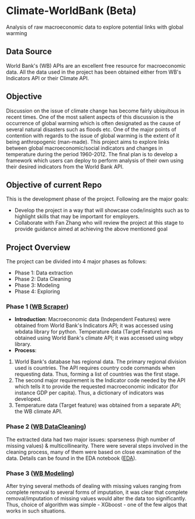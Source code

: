 # Climate-WorldBank (Beta)
Analysis of raw macroeconomic data to explore potential links with global warming

## Data Source
World Bank's (WB) APIs are an excellent free resource for macroeconomic data. All the data used in the project has been obtained either from WB's Indicators API or their Climate API.

## Objective
Discussion on the issue of climate change has become fairly ubiquitous in recent times. One of the most salient aspects of this discussion is the occurrence of global warming which is often designated as the cause of several natural disasters such as floods etc. One of the major points of contention with regards to the issue of global warming is the extent of it being anthropogenic (man-made). This project aims to explore links between global macroeconomic/social indicators and changes in temperature during the period 1960-2012. The final plan is to develop a framework which users can deploy to perform analysis of their own using their desired indicators from the World Bank API.

## Objective of current Repo
This is the development phase of the project. Following are the major goals:
- Develop the project in a way that will showcase code/insights such as to highlight skills that may be important for employers.
- Collaborate with Fan Zhang who will review the project at this stage to provide guidance aimed at achieving the above mentioned goal

## Project Overview
The project can be divided into 4 major phases as follows:
- Phase 1: Data extraction
- Phase 2: Data Cleaning
- Phase 3: Modeling
- Phase 4: Exploring

### Phase 1 ([WB Scraper](https://github.com/InsciteAnalytics/Climate-WorldBank/blob/master/World%20Bank%20DB%20Scraper.py))
- __Introduction__: Macroeconomic data (Independent Features) were obtained from World Bank's Indicators API; it was accessed using wbdata library for python. Temperature data (Target Feature) was obtained using World Bank's climate API; it was accessed using wbpy library.
- __Process__:
1. World Bank's database has regional data. The primary regional division used is countries. The API requires country code commands when requesting data. Thus, forming a list of countries was the first stage.
2. The second major requirement is the Indicator code needed by the API which tells it to provide the requested macroeconomic indicator (for instance GDP per capita). Thus, a dictionary of indicators was developed.
3. Temperature data (Target feature) was obtained from a separate API; the WB climate API.

### Phase 2 ([WB DataCleaning](link))

The extracted data had two major issues: sparseness (high number of missing values) & multicollinearity. There were several steps involved in the cleaning process, many of them were based on close examination of the data. Details can be found in the EDA notebook ([EDA](link)).

### Phase 3 ([WB Modeling](link))

After trying several methods of dealing with missing values ranging from complete removal to several forms of imputation, it was clear that complete removal/imputation of missing values would alter the data too significantly. Thus, choice of algorithm was simple - XGboost - one of the few algos that works in such situations. 
